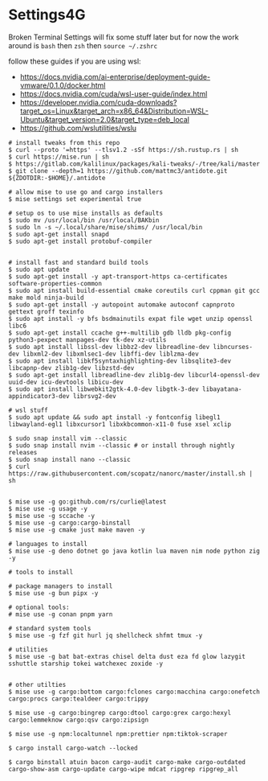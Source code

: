 # Settings4G
Broken Terminal Settings
 will fix some stuff later but for now the work around is `bash` then `zsh` then `source ~/.zshrc`

follow these guides if you are using wsl:
* https://docs.nvidia.com/ai-enterprise/deployment-guide-vmware/0.1.0/docker.html
* https://docs.nvidia.com/cuda/wsl-user-guide/index.html
* https://developer.nvidia.com/cuda-downloads?target_os=Linux&target_arch=x86_64&Distribution=WSL-Ubuntu&target_version=2.0&target_type=deb_local
* https://github.com/wslutilities/wslu

  
```console
# install tweaks from this repo
$ curl --proto '=https' --tlsv1.2 -sSf https://sh.rustup.rs | sh
$ curl https://mise.run | sh
$ https://gitlab.com/kalilinux/packages/kali-tweaks/-/tree/kali/master
$ git clone --depth=1 https://github.com/mattmc3/antidote.git ${ZDOTDIR:-$HOME}/.antidote

# allow mise to use go and cargo installers
$ mise settings set experimental true

# setup os to use mise installs as defaults 
$ sudo mv /usr/local/bin /usr/local/BAKbin
$ sudo ln -s ~/.local/share/mise/shims/ /usr/local/bin
$ sudo apt-get install snapd
$ sudo apt-get install protobuf-compiler


# install fast and standard build tools
$ sudo apt update 
$ sudo apt-get install -y apt-transport-https ca-certificates  software-properties-common
$ sudo apt install build-essential cmake coreutils curl cppman git gcc make mold ninja-build
$ sudo apt-get install -y autopoint automake autoconf capnproto gettext groff texinfo
$ sudo apt install -y bfs bsdmainutils expat file wget unzip openssl libc6
$ sudo apt-get install ccache g++-multilib gdb lldb pkg-config python3-pexpect manpages-dev tk-dev xz-utils
$ sudo apt install libssl-dev libbz2-dev libreadline-dev libncurses-dev libxml2-dev libxmlsec1-dev libffi-dev liblzma-dev
$ sudo apt install libkf5syntaxhighlighting-dev libsqlite3-dev libcapnp-dev zlib1g-dev libzstd-dev
$ sudo apt-get install libreadline-dev zlib1g-dev libcurl4-openssl-dev uuid-dev icu-devtools libicu-dev
$ sudo apt install libwebkit2gtk-4.0-dev libgtk-3-dev libayatana-appindicator3-dev librsvg2-dev

# wsl stuff
$ sudo apt update && sudo apt install -y fontconfig libegl1 libwayland-egl1 libxcursor1 libxkbcommon-x11-0 fuse xsel xclip

$ sudo snap install vim --classic
$ sudo snap install nvim --classic # or install through nightly releases
$ sudo snap install nano --classic
$ curl https://raw.githubusercontent.com/scopatz/nanorc/master/install.sh | sh


$ mise use -g go:github.com/rs/curlie@latest
$ mise use -g usage -y
$ mise use -g sccache -y
$ mise use -g cargo:cargo-binstall
$ mise use -g cmake just make maven -y

# languages to install
$ mise use -g deno dotnet go java kotlin lua maven nim node python zig -y

# tools to install

# package managers to install
$ mise use -g bun pipx -y

# optional tools:
# mise use -g conan pnpm yarn

# standard system tools
$ mise use -g fzf git hurl jq shellcheck shfmt tmux -y

# utilities
$ mise use -g bat bat-extras chisel delta dust eza fd glow lazygit sshuttle starship tokei watchexec zoxide -y


# other utilties
$ mise use -g cargo:bottom cargo:fclones cargo:macchina cargo:onefetch cargo:procs cargo:tealdeer cargo:trippy

$ mise use -g cargo:bingrep cargo:dtool cargo:grex cargo:hexyl cargo:lemmeknow cargo:qsv cargo:zipsign

$ mise use -g npm:localtunnel npm:prettier npm:tiktok-scraper

$ cargo install cargo-watch --locked

$ cargo binstall atuin bacon cargo-audit cargo-make cargo-outdated cargo-show-asm cargo-update cargo-wipe mdcat ripgrep ripgrep_all
```
